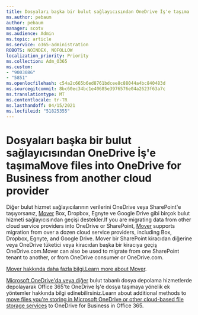 ```yaml
---
title: Dosyaları başka bir bulut sağlayıcısından OneDrive İş'e taşıma
ms.author: pebaum
author: pebaum
manager: scotv
ms.audience: Admin
ms.topic: article
ms.service: o365-administration
ROBOTS: NOINDEX, NOFOLLOW
localization_priority: Priority
ms.collection: Adm_O365
ms.custom:
- "9003086"
- "5851"
ms.openlocfilehash: c54a2c665b6ed8761bdcee8c88044a4bc840483d
ms.sourcegitcommit: 8bc60ec34bc1e40685e3976576e04a2623f63a7c
ms.translationtype: MT
ms.contentlocale: tr-TR
ms.lasthandoff: 04/15/2021
ms.locfileid: "51825355"
---
```

# <a name="move-files-into-onedrive-for-business-from-another-cloud-provider"></a><span data-ttu-id="0ee9b-102">Dosyaları başka bir bulut sağlayıcısından OneDrive İş'e taşıma</span><span class="sxs-lookup"><span data-stu-id="0ee9b-102">Move files into OneDrive for Business from another cloud provider</span></span>

<span data-ttu-id="0ee9b-103">Diğer bulut hizmet sağlayıcılarının verilerini OneDrive veya SharePoint'e taşıyorsanız, [Mover](https://go.microsoft.com/fwlink/?linkid=2132453) Box, Dropbox, Egnyte ve Google Drive gibi birçok bulut hizmeti sağlayıcısından geçişi destekler.</span><span class="sxs-lookup"><span data-stu-id="0ee9b-103">If you are migrating data from other cloud service providers into OneDrive or SharePoint, [Mover](https://go.microsoft.com/fwlink/?linkid=2132453) supports migration from over a dozen cloud service providers, including Box, Dropbox, Egnyte, and Google Drive.</span></span> <span data-ttu-id="0ee9b-104">Mover bir SharePoint kiracıdan diğerine veya OneDrive tüketici veya kiracıdan başka bir kiracıya geçiş OneDrive.com.</span><span class="sxs-lookup"><span data-stu-id="0ee9b-104">Mover can also be used to migrate from one SharePoint tenant to another, or from OneDrive consumer or OneDrive.com.</span></span>

<span data-ttu-id="0ee9b-105">[Mover hakkında daha fazla bilgi.](https://go.microsoft.com/fwlink/?linkid=2132453)</span><span class="sxs-lookup"><span data-stu-id="0ee9b-105">[Learn more about Mover](https://go.microsoft.com/fwlink/?linkid=2132453).</span></span>

<span data-ttu-id="0ee9b-106">[Microsoft OneDrive'da veya diğer](https://support.microsoft.com/office/7fb28cad-7e25-451f-8b4b-2d1a71e5c0e9) bulut tabanlı dosya depolama hizmetlerde depolayarak Office 365'te OneDrive İş'e dosya taşımaya yönelik ek yöntemler hakkında bilgi edinebilirsiniz.</span><span class="sxs-lookup"><span data-stu-id="0ee9b-106">Learn about additional methods to [move files you're storing in Microsoft OneDrive or other cloud-based file storage services](https://support.microsoft.com/office/7fb28cad-7e25-451f-8b4b-2d1a71e5c0e9) to OneDrive for Business in Office 365.</span></span>
